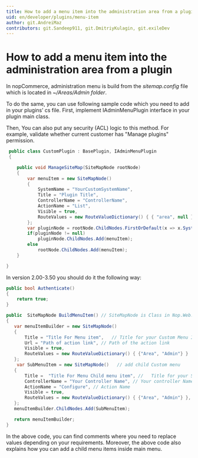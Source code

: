 ```yaml
---
title: How to add a menu item into the administration area from a plugin
uid: en/developer/plugins/menu-item
author: git.AndreiMaz
contributors: git.Sandeep911, git.DmitriyKulagin, git.exileDev
---
```


# How to add a menu item into the administration area from a plugin

In nopCommerce, administration menu is build from the *sitemap.config* file which is located in *~/Areas/Admin folder*.

To do the same, you can use following sample code which you need to add in your plugins’ cs file. First, implement IAdminMenuPlugin interface in your plugin main class.

Then, You can also put any security (ACL) logic to this method. For example, validate whether current customer has "Manage plugins" permission.

```csharp
 public class CustomPlugin : BasePlugin, IAdminMenuPlugin
 {

    public void ManageSiteMap(SiteMapNode rootNode)
    {
        var menuItem = new SiteMapNode()
        {
            SystemName = "YourCustomSystemName",
            Title = "Plugin Title",
            ControllerName = "ControllerName",
            ActionName = "List",
            Visible = true,
            RouteValues = new RouteValueDictionary() { { "area", null } },
        };
        var pluginNode = rootNode.ChildNodes.FirstOrDefault(x => x.SystemName == "Third party plugins");
        if(pluginNode != null)
            pluginNode.ChildNodes.Add(menuItem);
        else
            rootNode.ChildNodes.Add(menuItem);
    }

}

```

In version 2.00-3.50 you should do it the following way:

```csharp
public bool Authenticate()
{
    return true;
}

public  SiteMapNode BuildMenuItem() // SiteMapNode is Class in Nop.Web.Framework.Menu
{
   var menuItemBuilder = new SiteMapNode()
   {
       Title = "Title For Menu item",   // Title for your Custom Menu Item
       Url = "Path of action link", // Path of the action link
       Visible = true,
       RouteValues = new RouteValueDictionary() { {"Area", "Admin"} }
   };
    var SubMenuItem = new SiteMapNode()   // add child Custom menu
   {
       Title =  "Title For Menu Child menu item", //   Title for your Sub Menu item
       ControllerName = "Your Controller Name", // Your controller Name
       ActionName = "Configure", // Action Name
       Visible = true,
       RouteValues = new RouteValueDictionary() { {"Area", "Admin"} },
   };
   menuItemBuilder.ChildNodes.Add(SubMenuItem);

   return menuItemBuilder;
}
```

In the above code, you can find comments where you need to replace values depending on your requirements. Moreover, the above code also explains how you can add a child menu items inside main menu.
